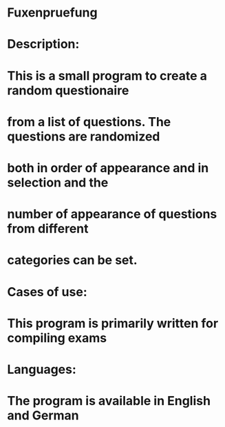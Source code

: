 # Fuxenpruefung
#
# Description:
# This is a small program to create a random questionaire
# from a list of questions. The questions are randomized
# both in order of appearance and in selection and the
# number of appearance of questions from different
# categories can be set.
#
# Cases of use:
# This program is primarily written for compiling exams
#
# Languages:
# The program is available in English and German

